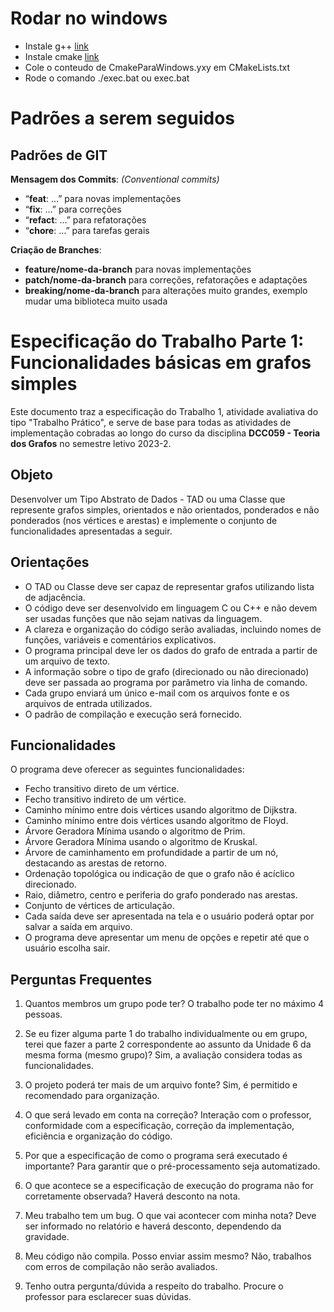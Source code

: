 # Rodar no windows

- Instale g++ [link](https://www.youtube.com/watch?v=1Uw9EV4Te8M)
- Instale cmake [link](https://www.youtube.com/watch?v=8_X5Iq9niDE)
- Cole o conteudo de CmakeParaWindows.yxy em CMakeLists.txt
- Rode o comando ./exec.bat ou exec.bat

# Padrões a serem seguidos

## ******************************Padrões de GIT******************************

**Mensagem dos Commits**: *(Conventional commits)*

- “**feat**: …” para novas implementações
- “**fix**: …” para correções
- “**refact**: …” para refatorações
- “**chore**: …” para tarefas gerais

**Criação de Branches**:

- **feature/nome-da-branch** para novas implementações
- **patch/nome-da-branch** para correções, refatorações e adaptações
- **breaking/nome-da-branch** para alterações muito grandes, exemplo mudar uma biblioteca muito usada

# Especificação do Trabalho Parte 1: Funcionalidades básicas em grafos simples

Este documento traz a especificação do Trabalho 1, atividade avaliativa do tipo "Trabalho Prático", e serve de base
para todas as atividades de implementação cobradas ao longo do curso da disciplina **DCC059 - Teoria dos Grafos** no
semestre letivo 2023-2.

## Objeto
Desenvolver um Tipo Abstrato de Dados - TAD ou uma Classe que represente grafos simples, orientados e
não orientados, ponderados e não ponderados (nos vértices e arestas) e implemente o conjunto de funcionalidades
apresentadas a seguir.

## Orientações
- O TAD ou Classe deve ser capaz de representar grafos utilizando lista de adjacência.
- O código deve ser desenvolvido em linguagem C ou C++ e não devem ser usadas funções que não sejam nativas
  da linguagem.
- A clareza e organização do código serão avaliadas, incluindo nomes de funções, variáveis e comentários explicativos.
- O programa principal deve ler os dados do grafo de entrada a partir de um arquivo de texto.
- A informação sobre o tipo de grafo (direcionado ou não direcionado) deve ser passada ao programa por parâmetro via linha de comando.
- Cada grupo enviará um único e-mail com os arquivos fonte e os arquivos de entrada utilizados.
- O padrão de compilação e execução será fornecido.

## Funcionalidades
O programa deve oferecer as seguintes funcionalidades:
- Fecho transitivo direto de um vértice.
- Fecho transitivo indireto de um vértice.
- Caminho mínimo entre dois vértices usando algoritmo de Dijkstra.
- Caminho mínimo entre dois vértices usando algoritmo de Floyd.
- Árvore Geradora Mínima usando o algoritmo de Prim.
- Árvore Geradora Mínima usando o algoritmo de Kruskal.
- Árvore de caminhamento em profundidade a partir de um nó, destacando as arestas de retorno.
- Ordenação topológica ou indicação de que o grafo não é acíclico direcionado.
- Raio, diâmetro, centro e periferia do grafo ponderado nas arestas.
- Conjunto de vértices de articulação.
- Cada saída deve ser apresentada na tela e o usuário poderá optar por salvar a saída em arquivo.
- O programa deve apresentar um menu de opções e repetir até que o usuário escolha sair.

## Perguntas Frequentes
1. Quantos membros um grupo pode ter?
   O trabalho pode ter no máximo 4 pessoas.

2. Se eu fizer alguma parte 1 do trabalho individualmente ou em grupo, terei que fazer a parte 2 correspondente ao assunto da Unidade 6 da mesma forma (mesmo grupo)?
   Sim, a avaliação considera todas as funcionalidades.

3. O projeto poderá ter mais de um arquivo fonte?
   Sim, é permitido e recomendado para organização.

4. O que será levado em conta na correção?
   Interação com o professor, conformidade com a especificação, correção da implementação, eficiência e organização do código.

5. Por que a especificação de como o programa será executado é importante?
   Para garantir que o pré-processamento seja automatizado.

6. O que acontece se a especificação de execução do programa não for corretamente observada?
   Haverá desconto na nota.

7. Meu trabalho tem um bug. O que vai acontecer com minha nota?
   Deve ser informado no relatório e haverá desconto, dependendo da gravidade.

8. Meu código não compila. Posso enviar assim mesmo?
   Não, trabalhos com erros de compilação não serão avaliados.

9. Tenho outra pergunta/dúvida a respeito do trabalho.
   Procure o professor para esclarecer suas dúvidas.
